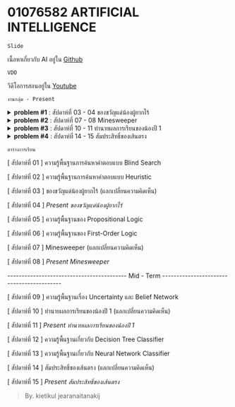 
# 01076582 ARTIFICIAL INTELLIGENCE


```
Slide
```
เนื้อหาเกี่ยวกับ AI อยู่ใน [Github](https://github.com/TKishioru/KMITL/tree/main/Year2021_1/01076582%20ARTIFICIAL%20INTELLIGENCE/Slide)

```
VDO
```
วีดีโอการสอนอยู่ใน [Youtube](https://youtube.com/playlist?list=PLW0whsxiBOCxz6FvddrKgYHKgXPWmrrV-)

```
งานกลุ่ม - Present
```
<details>
<summary><b>problem #1</b> : สัปดาห์ที่ 03 - 04 ของขวัญแด่น้องผู้ยากไร้ </summary>
  
```
คุณมีเงินอยู่ 1000 บาท ต้องการซื้อของขวัญเพื่อบริจาคให้แก่เด็กยากไร้ โดยของขวัญมีหลายชนิด ราคาต่อชิ้นคือ
  
  - ตุ๊กตา 51 บาท
  - ค้อนธอร์ 53 บาท
  - กระเป๋าผ้า 55 บาท
  - ชุดเครื่องเขียน 57 บาท
  
เป้าหมายคือ ต้องซื้อของขวัญให้ครบทุกชนิด และจะต้องเหลือเงินให้น้อยที่สุดโดยให้ได้ของขวัญจำนวนชิ้นมากที่สุด
```
</details>
<details>
<summary><b>problem #2</b> : สัปดาห์ที่ 07 - 08 Minesweeper</summary>
  
```
คุณได้รับมอบหมายให้กู้ระเบิดแบบเดียวกับในเกม Minesweeper สถานการณ์จำลองมีขนาด 3x3 ช่อง มีระเบิดอยู่ 2 ลูก คุณจะใช้ความรู้ในเรื่อง Logic 
เพื่อเขียนกฎสำหรับใช้สรุปตำแหน่งของระเบิดได้อย่างไร? พร้อมทั้งยกตัวอย่างการ Inference ระเบิด 3 ตัวอย่าง
```
</details>
<details>
<summary><b>problem #3</b> : สัปดาห์ที่ 10 - 11 ทำนายผลการเรียนของน้องปี 1 </summary>
  
```
ในฐานะรุ่นพี่ คุณต้องการทำนายผลการเรียนของรุ่นน้องปี 1 เพื่อให้คำแนะนำที่เป็นประโยชน์ โดยพิจารณาจากวิชาหลักของปี 1 จำนวน 6 วิชาดังนี้
  1) Calculus 1
  2) Calculus 2
  3) Programming Fundamental
  4) Circuits and Electronics
  5) Object-Oriented Programming
  6) Discrete Structure
อ้างอิง: หลักสูตร วศ.บ.วิศวกรรมคอมพิวเตอร์ (https://www.reg.kmitl.ac.th/curriculum/file/bachelor/01/ce_c2560_edit.pdf)

เพื่อความง่ายในการออกแบบ กำหนดให้
1) เกรดของแต่ละวิชาคือ >= C และ < C
2) ผลการเรียนที่ทำนาย คือเกรดเฉลี่ยทั้งหมดหลังจากจบปี 2 ซึ่งแบ่งออกเป็น 3 ช่วงคือ น้อยกว่า 2.0, 2.0-3.0, มากกว่า 3.0

ให้ออกแบบ Naive Bayes Classifier สำหรับรับอินพุทเป็นผลการเรียนทั้ง 6 วิชา แล้วทำนายว่าเกรดเฉลี่ยทั้งหมดจะอยู่ในช่วงใดหลังจบปี 2 
(วันนี้ยังไม่ต้องคำนวณให้ดู เพียงแค่ออกแบบให้ทราบแนวทางคร่าวๆ)  แต่ละกลุ่มจะต้องแลกเปลี่ยน ความคิดเห็น สืบค้น แก้ปัญหา และเรียนรู้ร่วมกัน
```
</details>
<details>
<summary><b>problem #4</b> : สัปดาห์ที่ 14 - 15 สัมประสิทธิ์ของเส้นตรง</summary>
  
```
คุณต้องการสร้างเส้นตรง (ax+by+c = 0) ขึ้นมาแบ่งชุดข้อมูลสำหรับปัญหา OR ออกเป็น 2 กลุ่ม คือ True และ False 
โดยสัมประสิทธิ์เริ่มต้นของสมการ (a, b, c) มีค่าเป็น random
หากค่อยๆป้อนข้อมูลของปัญหาทีละชุด เช่น 0, 1, True หมายถึง 0 OR 1 มีค่าเป็น True
แล้วปรับค่าสัมประสิทธิ์ทีละนิด เพื่อเรียนรู้ชุดข้อมูลทีละชุด

คุณจะมีวิธีในการปรับค่าสัมประสิทธิ์ด้วย Perceptron อย่างไร? จงแสดงการปรับสัมประสิทธิ์จนผลสุดท้ายแล้วได้สมการเส้นตรงที่สามารถแบ่งชุดข้อมูลออก
เป็นสองส่วนจากกันโดยสมบูรณ์ แต่ละกลุ่มจะต้องแลกเปลี่ยน ความคิดเห็น สืบค้น แก้ปัญหา และเรียนรู้ร่วมกัน
```
</details>
  
```
ตารางการเรียน
```
[ สัปดาห์ที่ 01 ]  ความรู้พื้นฐานการค้นหาคำตอบแบบ Blind Search

[ สัปดาห์ที่ 02 ]  ความรู้พื้นฐานการค้นหาคำตอบแบบ Heuristic

[ สัปดาห์ที่ 03 ]  ของขวัญแด่น้องผู้ยากไร้ (แลกเปลี่ยนความคิดเห็น) 

[ สัปดาห์ที่ 04 ]  *Present ของขวัญแด่น้องผู้ยากไร้*

[ สัปดาห์ที่ 05 ]  ความรู้พื้นฐานของ Propositional Logic

[ สัปดาห์ที่ 06 ]  ความรู้พื้นฐานของ First-Order Logic

[ สัปดาห์ที่ 07 ]  Minesweeper (แลกเปลี่ยนความคิดเห็น)

[ สัปดาห์ที่ 08 ]  *Present Minesweeper*

------------------------------------------ Mid - Term ------------------------------------------

[ สัปดาห์ที่ 09 ]  ความรู้พื้นฐานเรื่อง Uncertainty และ Belief Network

[ สัปดาห์ที่ 10 ]  ทำนายผลการเรียนของน้องปี 1 (แลกเปลี่ยนความคิดเห็น)

[ สัปดาห์ที่ 11 ]  *Present ทำนายผลการเรียนของน้องปี 1*

[ สัปดาห์ที่ 12 ]  ความรู้พื้นฐานเกี่ยวกับ Decision Tree Classifier

[ สัปดาห์ที่ 13 ]  ความรู้พื้นฐานเกี่ยวกับ Neural Network Classifier

[ สัปดาห์ที่ 14 ]  สัมประสิทธิ์ของเส้นตรง (แลกเปลี่ยนความคิดเห็น)

[ สัปดาห์ที่ 15 ]  *Present สัมประสิทธิ์ของเส้นตรง*

> By. kietikul jearanaitanakij
